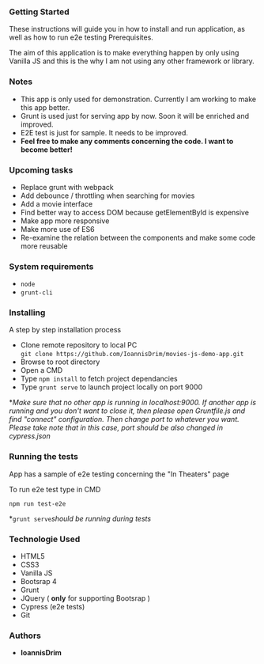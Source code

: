 ### Getting Started

These instructions will guide you in how to install and run application, as well as how to run e2e testing
Prerequisites.

The aim of this application is to make everything happen by only using Vanilla JS and this is the why I am not using any other framework or library.

### Notes

* This app is only used for demonstration. Currently I am working to make this app better.
* Grunt is used just for serving app by now. Soon it will be enriched and improved.
* E2E test is just for sample. It needs to be improved.
* **Feel free to make any comments concerning the code. I want to become better!**

### Upcoming tasks
* Replace grunt with webpack
* Add debounce / throttling when searching for movies
* Add a movie interface
* Find better way to access DOM because getElementById is expensive
* Make app more responsive
* Make more use of ES6
* Re-examine the relation between the components and make some code more reusable

### System requirements

* ```node```   
* ```grunt-cli```   

### Installing

A step by step installation process

* Clone remote repository to local PC   
  ```git clone https://github.com/IoannisDrim/movies-js-demo-app.git```
* Browse to root directory
* Open a CMD
* Type ```npm install``` to fetch project dependancies
* Type ```grunt serve``` to launch project locally on port 9000

*_Make sure that no other app is running in localhost:9000. If another app is running and you don't want to close it, then please open Gruntfile.js and find "connect" configuration. Then change port to whatever you want. Please take note that in this case, port should be also changed in cypress.json_     
   
### Running the tests

App has a sample of e2e testing concerning the "In Theaters" page

To run e2e test type in CMD

```npm run test-e2e```

*```grunt serve```_should be running during tests_   

### Technologie Used

* HTML5
* CSS3
* Vanilla JS
* Bootsrap 4
* Grunt
* JQuery ( **only** for supporting Bootsrap )
* Cypress (e2e tests)
* Git

### Authors

* **IoannisDrim**
